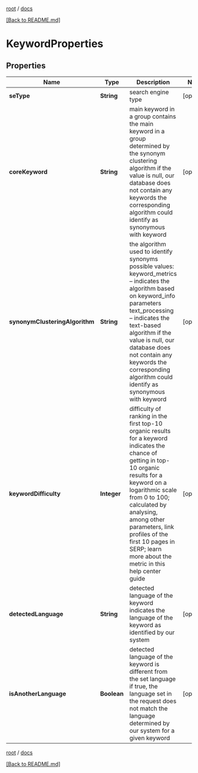 [root](./../ "root") / [docs](./ "docs")

[[Back to README.md]](./../README.md "[Back to README.md]")

# KeywordProperties

## Properties

| Name | Type | Description | Notes |
|------------ | ------------- | ------------- | -------------|
|**seType** | **String** | search engine type |  [optional] |
|**coreKeyword** | **String** | main keyword in a group contains the main keyword in a group determined by the synonym clustering algorithm if the value is null, our database does not contain any keywords the corresponding algorithm could identify as synonymous with keyword |  [optional] |
|**synonymClusteringAlgorithm** | **String** | the algorithm used to identify synonyms possible values: keyword_metrics – indicates the algorithm based on keyword_info parameters text_processing – indicates the text-based algorithm if the value is null, our database does not contain any keywords the corresponding algorithm could identify as synonymous with keyword |  [optional] |
|**keywordDifficulty** | **Integer** | difficulty of ranking in the first top-10 organic results for a keyword indicates the chance of getting in top-10 organic results for a keyword on a logarithmic scale from 0 to 100; calculated by analysing, among other parameters, link profiles of the first 10 pages in SERP; learn more about the metric in this help center guide |  [optional] |
|**detectedLanguage** | **String** | detected language of the keyword indicates the language of the keyword as identified by our system |  [optional] |
|**isAnotherLanguage** | **Boolean** | detected language of the keyword is different from the set language if true, the language set in the request does not match the language determined by our system for a given keyword |  [optional] |

[root](./../ "root") / [docs](./ "docs")

[[Back to README.md]](./../README.md "[Back to README.md]")